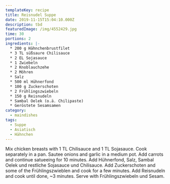 ```yaml
---
templateKey: recipe
title: Reisnudel Suppe
date: 2019-11-15T15:04:10.000Z
description: tbd
featuredImage: /img/4552429.jpg
time: 30
portions: 2
ingredients: |-
  * 200 g Hähnchenbrustfilet
  * 3 TL süßsaure Chilisauce
  * 2 EL Sojasauce
  * 1 Zwiebeln
  * 2 Knoblauchzehe
  * 2 Möhren
  * Salz
  * 500 ml Hühnerfond
  * 100 g Zuckerschoten
  * 2 Frühlingszwiebeln
  * 150 g Reisnudeln
  * Sambal Oelek (o.ä. Chilipaste)
  * Geröstete Sesamsamen
category:
  - maindishes
tags:
  - Suppe
  - Asiatisch
  - Hähnchen
---
```


Mix chicken breasts with 1 TL Chilisauce and 1 TL Sojasauce. Cook separately in a pan. Sautee onions and garlic in a medium pot. Add carrots and continue satueeing for 10 minutes. Add Hühnerfond, Salz, Sambal Oelek und restliche Sojasauce und Chilisauce. Add Zuckerschoten and some of the Frühlingszwieblen and cook for a few minutes. Add Reisnudeln and cook until done, ~3 minutes. Serve with Frühlingszwiebeln und Sesam.
